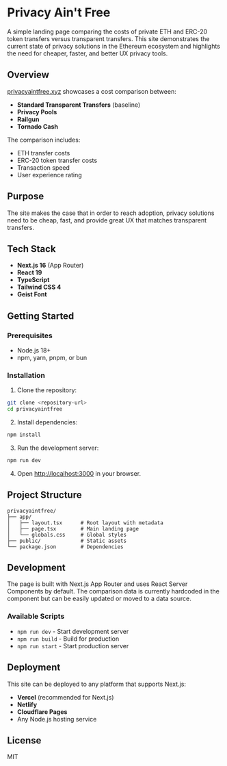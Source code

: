 # Privacy Ain't Free

A simple landing page comparing the costs of private ETH and ERC-20 token transfers versus transparent transfers. This site demonstrates the current state of privacy solutions in the Ethereum ecosystem and highlights the need for cheaper, faster, and better UX privacy tools.

## Overview

[privacyaintfree.xyz](https://privacyaintfree.xyz) showcases a cost comparison between:

- **Standard Transparent Transfers** (baseline)
- **Privacy Pools**
- **Railgun**
- **Tornado Cash**

The comparison includes:
- ETH transfer costs
- ERC-20 token transfer costs
- Transaction speed
- User experience rating

## Purpose

The site makes the case that in order to reach adoption, privacy solutions need to be cheap, fast, and provide great UX that matches transparent transfers.

## Tech Stack

- **Next.js 16** (App Router)
- **React 19**
- **TypeScript**
- **Tailwind CSS 4**
- **Geist Font**

## Getting Started

### Prerequisites

- Node.js 18+ 
- npm, yarn, pnpm, or bun

### Installation

1. Clone the repository:
```bash
git clone <repository-url>
cd privacyaintfree
```

2. Install dependencies:
```bash
npm install
```

3. Run the development server:
```bash
npm run dev
```

4. Open [http://localhost:3000](http://localhost:3000) in your browser.

## Project Structure

```
privacyaintfree/
├── app/
│   ├── layout.tsx      # Root layout with metadata
│   ├── page.tsx        # Main landing page
│   └── globals.css     # Global styles
├── public/             # Static assets
└── package.json        # Dependencies
```

## Development

The page is built with Next.js App Router and uses React Server Components by default. The comparison data is currently hardcoded in the component but can be easily updated or moved to a data source.

### Available Scripts

- `npm run dev` - Start development server
- `npm run build` - Build for production
- `npm run start` - Start production server

## Deployment

This site can be deployed to any platform that supports Next.js:

- **Vercel** (recommended for Next.js)
- **Netlify**
- **Cloudflare Pages**
- Any Node.js hosting service

## License

MIT
